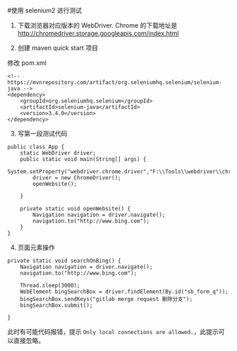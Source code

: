 #使用 selenium2 进行测试

1. 下载浏览器对应版本的 WebDriver.
Chrome 的下载地址是 http://chromedriver.storage.googleapis.com/index.html

2. 创建 maven quick start 项目

修改 pom.xml

```
<!-- https://mvnrepository.com/artifact/org.seleniumhq.selenium/selenium-java -->
<dependency>
    <groupId>org.seleniumhq.selenium</groupId>
    <artifactId>selenium-java</artifactId>
    <version>3.4.0</version>
</dependency>

```

3. 写第一段测试代码

```
public class App {
    static WebDriver driver;
    public static void main(String[] args) {
        System.setProperty("webdriver.chrome.driver","F:\\Tools\\webdriver\\chromeDriver2.30\\chromedriver.exe");
        driver = new ChromeDriver();
        openWebsite();

    }

    private static void openWebsite() {
        Navigation navigation = driver.navigate();
        navigation.to("http://www.bing.com");
    }
}

```

4. 页面元素操作
```
private static void searchOnBing() {
    Navigation navigation = driver.navigate();
    navigation.to("http://www.bing.com");

    Thread.sleep(3000);
    WebElement bingSearchBox = driver.findElement(By.id("sb_form_q"));
    bingSearchBox.sendKeys("gitlab merge request 删除分支");
    bingSearchBox.submit();

}

```

此时有可能代码报错，提示 `Only local connections are allowed.`，此提示可以直接忽略。

